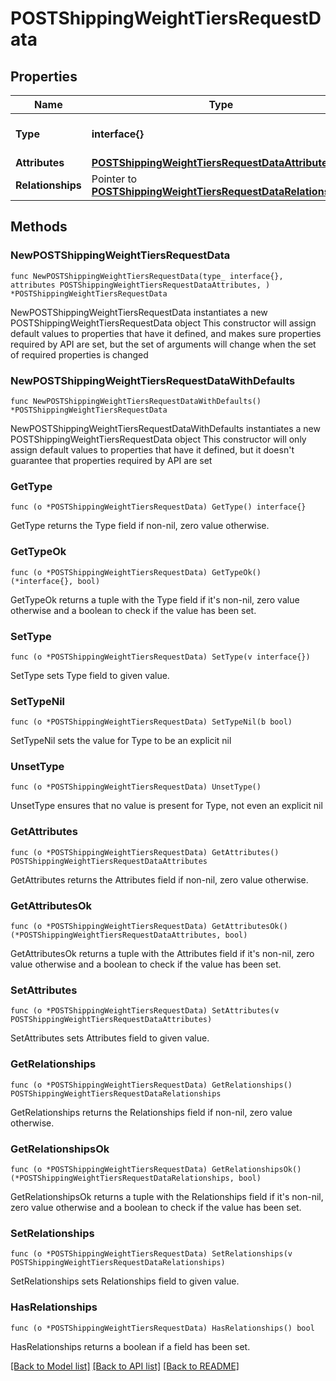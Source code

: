 # POSTShippingWeightTiersRequestData

## Properties

Name | Type | Description | Notes
------------ | ------------- | ------------- | -------------
**Type** | **interface{}** | The resource&#39;s type | 
**Attributes** | [**POSTShippingWeightTiersRequestDataAttributes**](POSTShippingWeightTiersRequestDataAttributes.md) |  | 
**Relationships** | Pointer to [**POSTShippingWeightTiersRequestDataRelationships**](POSTShippingWeightTiersRequestDataRelationships.md) |  | [optional] 

## Methods

### NewPOSTShippingWeightTiersRequestData

`func NewPOSTShippingWeightTiersRequestData(type_ interface{}, attributes POSTShippingWeightTiersRequestDataAttributes, ) *POSTShippingWeightTiersRequestData`

NewPOSTShippingWeightTiersRequestData instantiates a new POSTShippingWeightTiersRequestData object
This constructor will assign default values to properties that have it defined,
and makes sure properties required by API are set, but the set of arguments
will change when the set of required properties is changed

### NewPOSTShippingWeightTiersRequestDataWithDefaults

`func NewPOSTShippingWeightTiersRequestDataWithDefaults() *POSTShippingWeightTiersRequestData`

NewPOSTShippingWeightTiersRequestDataWithDefaults instantiates a new POSTShippingWeightTiersRequestData object
This constructor will only assign default values to properties that have it defined,
but it doesn't guarantee that properties required by API are set

### GetType

`func (o *POSTShippingWeightTiersRequestData) GetType() interface{}`

GetType returns the Type field if non-nil, zero value otherwise.

### GetTypeOk

`func (o *POSTShippingWeightTiersRequestData) GetTypeOk() (*interface{}, bool)`

GetTypeOk returns a tuple with the Type field if it's non-nil, zero value otherwise
and a boolean to check if the value has been set.

### SetType

`func (o *POSTShippingWeightTiersRequestData) SetType(v interface{})`

SetType sets Type field to given value.


### SetTypeNil

`func (o *POSTShippingWeightTiersRequestData) SetTypeNil(b bool)`

 SetTypeNil sets the value for Type to be an explicit nil

### UnsetType
`func (o *POSTShippingWeightTiersRequestData) UnsetType()`

UnsetType ensures that no value is present for Type, not even an explicit nil
### GetAttributes

`func (o *POSTShippingWeightTiersRequestData) GetAttributes() POSTShippingWeightTiersRequestDataAttributes`

GetAttributes returns the Attributes field if non-nil, zero value otherwise.

### GetAttributesOk

`func (o *POSTShippingWeightTiersRequestData) GetAttributesOk() (*POSTShippingWeightTiersRequestDataAttributes, bool)`

GetAttributesOk returns a tuple with the Attributes field if it's non-nil, zero value otherwise
and a boolean to check if the value has been set.

### SetAttributes

`func (o *POSTShippingWeightTiersRequestData) SetAttributes(v POSTShippingWeightTiersRequestDataAttributes)`

SetAttributes sets Attributes field to given value.


### GetRelationships

`func (o *POSTShippingWeightTiersRequestData) GetRelationships() POSTShippingWeightTiersRequestDataRelationships`

GetRelationships returns the Relationships field if non-nil, zero value otherwise.

### GetRelationshipsOk

`func (o *POSTShippingWeightTiersRequestData) GetRelationshipsOk() (*POSTShippingWeightTiersRequestDataRelationships, bool)`

GetRelationshipsOk returns a tuple with the Relationships field if it's non-nil, zero value otherwise
and a boolean to check if the value has been set.

### SetRelationships

`func (o *POSTShippingWeightTiersRequestData) SetRelationships(v POSTShippingWeightTiersRequestDataRelationships)`

SetRelationships sets Relationships field to given value.

### HasRelationships

`func (o *POSTShippingWeightTiersRequestData) HasRelationships() bool`

HasRelationships returns a boolean if a field has been set.


[[Back to Model list]](../README.md#documentation-for-models) [[Back to API list]](../README.md#documentation-for-api-endpoints) [[Back to README]](../README.md)


